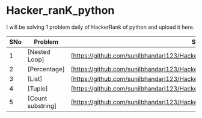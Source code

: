 # Hacker_ranK_python

I will be solving 1 problem daily of HackerRank of python and upload it here.

SNo|Problem |Solution|
|-|-|-|
|1|[Nested Loop]|[https://github.com/sunilbhandari123/Hacker_ranK_python/blob/main/code.png]
|2|[Percentage]|[https://github.com/sunilbhandari123/Hacker_ranK_python/blob/main/percentageHR.png]
|3|[List]|[https://github.com/sunilbhandari123/Hacker_ranK_python/blob/main/listHR.png]
|4|[Tuple]|[https://github.com/sunilbhandari123/Hacker_ranK_python/blob/main/tupleHR.png]
|5|[Count substring]|[https://github.com/sunilbhandari123/Hacker_ranK_python/blob/main/countsubstringHR.png]


